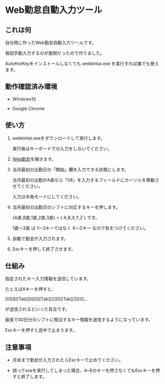 # Web勤怠自動入力ツール

## これは何

自分用に作ったWeb勤怠自動入力ツールです。

毎回手動入力するのが面倒だったので作りました。

AutoHotKeyをインストールしなくても webkintai.exe を実行すれば誰でも使えます。

## 動作確認済み環境

- Windows10

- Google Chrome

## 使い方

1. webkintai.exeをダウンロードして実行します。

   実行後はキーボードでの入力をしないでください。

2. [Web勤怠](https://ts.wjtime.jp/mypage_webkin/auth/)を開きます。

3. 当月最初の出勤日の「開始」欄を入力できる状態にします。

   当月最初の出勤がA直なら「08」を入力するフィールドにカーソルを移動させてください。

   入力は半角モードにしてください。

5. 当月最初の出勤日のシフトに対応するキーを押します。

   {A直,B直,1直,2直,3直} = { A,B,X,Y,Z } です。

   1直～3直 は 1～3キーではなく X～Zキー なので気をつけてください。

6. 自動で勤怠が入力されます。

7. Escキーを押して終了させます。

## 仕組み

指定されたキー入力情報を送信しています。

たとえばAキーを押すと、

[0][8][Tab][0][0][Tab][2][0][Tab][3][0]...

が送信されるといった具合です。

最長で40日分のシフトに相当するキー情報を送信するようになっています。

Escキーを押すと途中で止まります。

## 注意事項

- 月末まで勤怠が入力されたらEscキーで止めてください。

- 誤ってexeを実行してしまった場合、A~Eのキーを押さなくてもEscキーを押すと終了します。
